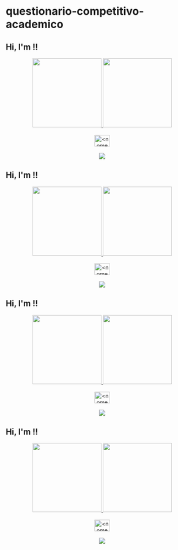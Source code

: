 # questionario-competitivo-academico


## Hi, I'm <ADRIANO>!!
<div align="center">
  <a href="https://github.com/Adripx">
  <img height="180em" src="https://github-readme-stats.vercel.app/api?username=<nome de usuário>&show_icons=true&theme=dracula&include_all_commits=true&count_private=true"/>
  <img height="180em" src="https://github-readme-stats.vercel.app/api/top-langs/?username=<nome de usuário>&layout=compact&langs_count=7&theme=dracula"/>
</div>

<div align="center" style="display: inline_block"><br>
  <img align="center" alt="<nome alternativo>" height="30" width="40" src="<endereço da imagem>">
 </div>
<div align="center" style="display: inline_block"><br> 
   <a href="<endereço do insta>" target="_blank"><img src="https://img.shields.io/badge/-Instagram-%23E4405F?style=for-the-badge&logo=instagram&logoColor=white" target="_blank"></a>
</div>
  
  ## Hi, I'm <NOME>!!
<div align="center">
  <a href="https://github.com/<nome de usuario>">
  <img height="180em" src="https://github-readme-stats.vercel.app/api?username=<nome de usuário>&show_icons=true&theme=dracula&include_all_commits=true&count_private=true"/>
  <img height="180em" src="https://github-readme-stats.vercel.app/api/top-langs/?username=<nome de usuário>&layout=compact&langs_count=7&theme=dracula"/>
</div>

<div align="center" style="display: inline_block"><br>
  <img align="center" alt="<nome alternativo>" height="30" width="40" src="<endereço da imagem>">
 </div>
<div align="center" style="display: inline_block"><br> 
   <a href="<endereço do insta>" target="_blank"><img src="https://img.shields.io/badge/-Instagram-%23E4405F?style=for-the-badge&logo=instagram&logoColor=white" target="_blank"></a>
</div>

  
  ## Hi, I'm <NOME>!!
<div align="center">
  <a href="https://github.com/<nome de usuario>">
  <img height="180em" src="https://github-readme-stats.vercel.app/api?username=<nome de usuário>&show_icons=true&theme=dracula&include_all_commits=true&count_private=true"/>
  <img height="180em" src="https://github-readme-stats.vercel.app/api/top-langs/?username=<nome de usuário>&layout=compact&langs_count=7&theme=dracula"/>
</div>

<div align="center" style="display: inline_block"><br>
  <img align="center" alt="<nome alternativo>" height="30" width="40" src="<endereço da imagem>">
 </div>
<div align="center" style="display: inline_block"><br> 
   <a href="<endereço do insta>" target="_blank"><img src="https://img.shields.io/badge/-Instagram-%23E4405F?style=for-the-badge&logo=instagram&logoColor=white" target="_blank"></a>
</div>

  
  ## Hi, I'm <NOME>!!
<div align="center">
  <a href="https://github.com/<nome de usuario>">
  <img height="180em" src="https://github-readme-stats.vercel.app/api?username=<nome de usuário>&show_icons=true&theme=dracula&include_all_commits=true&count_private=true"/>
  <img height="180em" src="https://github-readme-stats.vercel.app/api/top-langs/?username=<nome de usuário>&layout=compact&langs_count=7&theme=dracula"/>
</div>

<div align="center" style="display: inline_block"><br>
  <img align="center" alt="<nome alternativo>" height="30" width="40" src="<endereço da imagem>">
 </div>
<div align="center" style="display: inline_block"><br> 
   <a href="<endereço do insta>" target="_blank"><img src="https://img.shields.io/badge/-Instagram-%23E4405F?style=for-the-badge&logo=instagram&logoColor=white" target="_blank"></a>
</div>

